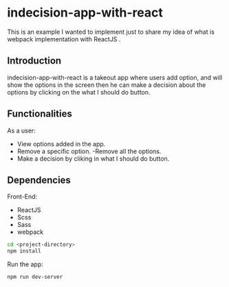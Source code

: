# indecision-app-with-react
This is an example I wanted to implement just to share my idea of what is webpack implementation with ReactJS .

## Introduction

indecision-app-with-react is a takeout app where users add option, and will show the options in the screen then he can make a decision about the options by clicking on the what I should do button.

## Functionalities

As a user:

- View options added in the app.
- Remove a specific option.
-Remove all the options.
- Make a decision by cliking in what I should do button.



## Dependencies

Front-End:

- ReactJS
- Scss
- Sass
- webpack

```sh
cd <project-directory>
npm install
```

Run the app:

```sh
npm run dev-server 
